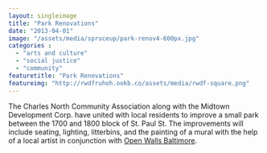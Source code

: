 ```yaml
---
layout: singleimage
title: "Park Renovations"
date: "2013-04-01"
image: "/assets/media/spruceup/park-renov4-600px.jpg"
categories :
  - "arts and culture"
  - "social justice"
  - "community"
featuretitle: "Park Renovations"
featureimg: "http://rwdfruhoh.ookb.co/assets/media/rwdf-square.png"
---
```


The Charles North Community Association along with the Midtown Development Corp. have united with local residents to improve a small park between the 1700 and 1800 block of St. Paul St. The improvements will include seating, lighting, litterbins, and the painting of a mural with the help of a local artist in conjunction with [Open Walls Baltimore][OWB].

[OWB]: http://openwallsbaltimore.com/

